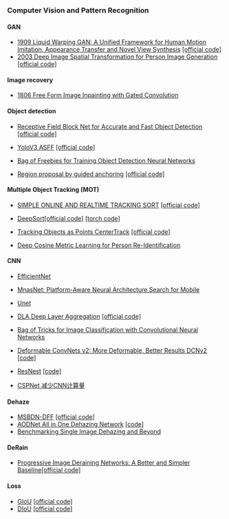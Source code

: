 
### Computer Vision and Pattern Recognition


#### GAN

- [1909 Liquid Warping GAN: A Unified Framework for Human Motion Imitation, Appearance Transfer and Novel View Synthesis](https://arxiv.org/abs/1909.12224) [[official code]](https://github.com/svip-lab/impersonator)
- [2003 Deep Image Spatial Transformation for Person Image Generation](https://arxiv.org/abs/2003.00696) [[official code]](https://github.com/RenYurui/Global-Flow-Local-Attention)




#### Image recovery


- [1806 Free Form Image Inpainting with Gated Convolution](https://arxiv.org/pdf/1806.03589)

#### Object detection

- [Receptive Field Block Net for Accurate and Fast Object Detection](https://arxiv.org/pdf/1711.07767.pdf) [[official code]](https://github.com/ruinmessi/RFBNet)

- [YoloV3 ASFF](https://arxiv.org/pdf/1911.09516v2.pdf) [[official code]](https://github.com/ruinmessi/ASFF)

- [Bag of Freebies for Training Object Detection Neural Networks](https://arxiv.org/pdf/1902.04103.pdf)

- [Region proposal by guided anchoring](https://arxiv.org/abs/1901.03278) [[official code]](https://github.com/open-mmlab/mmdetection/blob/8c86f74ca01ec4c46997915e878b2a6ac518ff6d/mmdet/models/anchor_heads/guided_anchor_head.py)


#### Multiple Object Tracking (MOT)

- [SIMPLE ONLINE AND REALTIME TRACKING SORT](http://arxiv.org/pdf/1602.00763.pdf) [[official code]](https://github.com/abewley/sort)

- [DeepSort](https://arxiv.org/pdf/1703.07402.pdf)[[official code]](https://github.com/nwojke/deep_sort) [[torch code]](https://github.com/ZQPei/deep_sort_pytorch)
- [Tracking Objects as Points CenterTrack](http://arxiv.org/abs/2004.01177) [[official code]](https://github.com/xingyizhou/CenterTrack)

- [Deep Cosine Metric Learning for Person Re-Identification](https://arxiv.org/pdf/1812.00442.pdf)


#### CNN



- [EfficientNet](https://arxiv.org/pdf/1905.11946.pdf)


- [MnasNet: Platform-Aware Neural Architecture Search for Mobile](http://openaccess.thecvf.com/content_CVPR_2019/papers/Tan_MnasNet_Platform-Aware_Neural_Architecture_Search_for_Mobile_CVPR_2019_paper.pdf)

- [Unet](https://arxiv.org/pdf/1505.04597.pdf)

- [DLA Deep Layer Aggregation](http://openaccess.thecvf.com/content_cvpr_2018/papers/Yu_Deep_Layer_Aggregation_CVPR_2018_paper.pdf) [[official code]](https://github.com/ucbdrive/dla/blob/master/dla.py)

- [Bag of Tricks for Image Classification with Convolutional Neural Networks](https://arxiv.org/pdf/1812.01187.pdf)

- [Deformable ConvNets v2: More Deformable, Better Results DCNv2](https://arxiv.org/pdf/1811.11168.pdf) [[code]](https://github.com/CharlesShang/DCNv2)

- [ResNest](https://hangzhang.org/files/resnest.pdf) [[code]](https://github.com/zhanghang1989/ResNeSt)

- [CSPNet 减少CNN计算量](https://openaccess.thecvf.com/content_CVPRW_2020/papers/w28/Wang_CSPNet_A_New_Backbone_That_Can_Enhance_Learning_Capability_of_CVPRW_2020_paper.pdf)


#### Dehaze
- [MSBDN-DFF](https://arxiv.org/abs/2004.13388) [[official code]](https://github.com/BookerDeWitt/MSBDN-DFF)
- [AODNet All in One Dehazing Network](https://openaccess.thecvf.com/content_ICCV_2017/papers/Li_AOD-Net_All-In-One_Dehazing_ICCV_2017_paper.pdf) [[code]](https://github.com/MayankSingal/PyTorch-Image-Dehazing)
- [Benchmarking Single Image Dehazing and Beyond](https://arxiv.org/pdf/1712.04143.pdf) 


#### DeRain
- [Progressive Image Deraining Networks: A Better and Simpler Baseline](https://arxiv.org/pdf/1901.09221.pdf)[[official code]](https://github.com/csdwren/PReNet)

#### Loss

- [GIoU](https://arxiv.org/pdf/1902.09630.pdf) [[official code]](https://github.com/generalized-iou/g-darknet)
- [DIoU](https://arxiv.org/pdf/1911.08287.pdf) [[official code]](https://github.com/Zzh-tju/DIoU-darknet)
